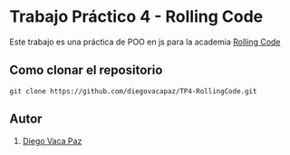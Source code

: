 # Trabajo Práctico 4 - Rolling Code

Este trabajo es una práctica de POO en js para la academia [Rolling Code](https://rollingcodeschool.com/)

## Como clonar el repositorio

```
git clone https://github.com/diegovacapaz/TP4-RollingCode.git
```
## Autor

1. [Diego Vaca Paz](https://github.com/diegovacapaz)